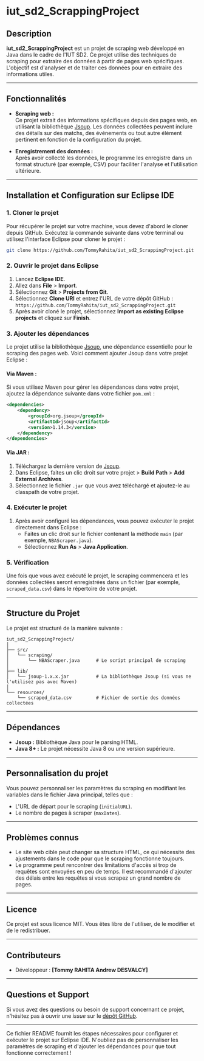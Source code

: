 # **iut_sd2_ScrappingProject**

## **Description**
**iut_sd2_ScrappingProject** est un projet de scraping web développé en Java dans le cadre de l'IUT SD2. Ce projet utilise des techniques de scraping pour extraire des données à partir de pages web spécifiques. L'objectif est d'analyser et de traiter ces données pour en extraire des informations utiles.

---

## **Fonctionnalités**
- **Scraping web :**  
  Ce projet extrait des informations spécifiques depuis des pages web, en utilisant la bibliothèque [Jsoup](https://jsoup.org/). Les données collectées peuvent inclure des détails sur des matchs, des événements ou tout autre élément pertinent en fonction de la configuration du projet.

- **Enregistrement des données :**  
  Après avoir collecté les données, le programme les enregistre dans un format structuré (par exemple, CSV) pour faciliter l'analyse et l'utilisation ultérieure.

---

## **Installation et Configuration sur Eclipse IDE**

### **1. Cloner le projet**
Pour récupérer le projet sur votre machine, vous devez d'abord le cloner depuis GitHub. Exécutez la commande suivante dans votre terminal ou utilisez l'interface Eclipse pour cloner le projet :

```bash
git clone https://github.com/TommyRahita/iut_sd2_ScrappingProject.git
```

### **2. Ouvrir le projet dans Eclipse**
1. Lancez **Eclipse IDE**.
2. Allez dans **File** > **Import**.
3. Sélectionnez **Git** > **Projects from Git**.
4. Sélectionnez **Clone URI** et entrez l'URL de votre dépôt GitHub :  
   `https://github.com/TommyRahita/iut_sd2_ScrappingProject.git`
5. Après avoir cloné le projet, sélectionnez **Import as existing Eclipse projects** et cliquez sur **Finish**.

### **3. Ajouter les dépendances**
Le projet utilise la bibliothèque [Jsoup](https://jsoup.org/), une dépendance essentielle pour le scraping des pages web. Voici comment ajouter Jsoup dans votre projet Eclipse :

#### **Via Maven** :
Si vous utilisez Maven pour gérer les dépendances dans votre projet, ajoutez la dépendance suivante dans votre fichier `pom.xml` :

```xml
<dependencies>
    <dependency>
        <groupId>org.jsoup</groupId>
        <artifactId>jsoup</artifactId>
        <version>1.14.3</version>
    </dependency>
</dependencies>
```

#### **Via JAR** :
1. Téléchargez la dernière version de [Jsoup](https://jsoup.org/download).
2. Dans Eclipse, faites un clic droit sur votre projet > **Build Path** > **Add External Archives**.
3. Sélectionnez le fichier `.jar` que vous avez téléchargé et ajoutez-le au classpath de votre projet.

### **4. Exécuter le projet**
1. Après avoir configuré les dépendances, vous pouvez exécuter le projet directement dans Eclipse :
   - Faites un clic droit sur le fichier contenant la méthode `main` (par exemple, `NBAScraper.java`).
   - Sélectionnez **Run As** > **Java Application**.

### **5. Vérification**
Une fois que vous avez exécuté le projet, le scraping commencera et les données collectées seront enregistrées dans un fichier (par exemple, `scraped_data.csv`) dans le répertoire de votre projet.

---

## **Structure du Projet**
Le projet est structuré de la manière suivante :

```
iut_sd2_ScrappingProject/
│
├── src/
│   └── scraping/
│       └── NBAScraper.java      # Le script principal de scraping
│
├── lib/
│   └── jsoup-1.x.x.jar          # La bibliothèque Jsoup (si vous ne l'utilisez pas avec Maven)
│
└── resources/
    └── scraped_data.csv         # Fichier de sortie des données collectées
```

---

## **Dépendances**
- **Jsoup :** Bibliothèque Java pour le parsing HTML.
- **Java 8+ :** Le projet nécessite Java 8 ou une version supérieure.

---

## **Personnalisation du projet**
Vous pouvez personnaliser les paramètres du scraping en modifiant les variables dans le fichier Java principal, telles que :
- L'URL de départ pour le scraping (`initialURL`).
- Le nombre de pages à scraper (`maxDates`).

---

## **Problèmes connus**
- Le site web cible peut changer sa structure HTML, ce qui nécessite des ajustements dans le code pour que le scraping fonctionne toujours.
- Le programme peut rencontrer des limitations d'accès si trop de requêtes sont envoyées en peu de temps. Il est recommandé d'ajouter des délais entre les requêtes si vous scrapez un grand nombre de pages.

---

## **Licence**
Ce projet est sous licence MIT. Vous êtes libre de l'utiliser, de le modifier et de le redistribuer.

---

## **Contributeurs**
- Développeur : **[Tommy RAHITA Andrew DESVALCY]**
---

## **Questions et Support**
Si vous avez des questions ou besoin de support concernant ce projet, n'hésitez pas à ouvrir une *issue* sur le [dépôt GitHub](https://github.com/TommyRahita/iut_sd2_ScrappingProject/issues).

---

Ce fichier README fournit les étapes nécessaires pour configurer et exécuter le projet sur Eclipse IDE. N'oubliez pas de personnaliser les paramètres de scraping et d'ajouter les dépendances pour que tout fonctionne correctement !
